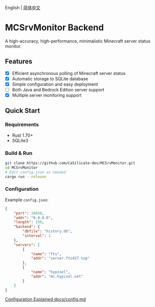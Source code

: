 English | [简体中文](docs/README.zh-CN.md)

# MCSrvMonitor Backend

A high-accuracy, high-performance, minimalistic Minecraft server status monitor.

## Features

- [x] Efficient asynchronous polling of Minecraft server status
- [x] Automatic storage to SQLite database
- [x] Simple configuration and easy deployment
- [ ] Both Java and Bedrock Edition server support
- [x] Multiple server monitoring support
## Quick Start

### Requirements

- Rust 1.70+
- SQLite3

### Build & Run

```bash
git clone https://github.com/CaSilicate-dev/MCSrvMonitor.git
cd MCSrvMonitor
# Edit config.json as needed
cargo run --release
```

### Configuration

Example `config.json`:

```json
{
    "port": 18650,
    "addr": "0.0.0.0",
    "length": 250,
    "backend": {
        "dbfile": "history.db",
        "interval": 1
    },
    "servers": [
        {
            "name": "fts",
            "addr": "server.fts427.top"
        },
        {
            "name": "hypixel",
            "addr": "mc.hypixel.net"
        }
    ]
}

```

[Configuration Explained docs/config.md](docs/config.md)
